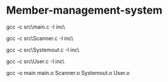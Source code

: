 # Member-management-system

gcc -c src\main.c -I inc\

gcc -c src\Scanner.c -I inc\

gcc -c src\Systemout.c -I inc\

gcc -c src\User.c -I inc\

gcc -o main main.o Scanner.o Systemout.o User.o

